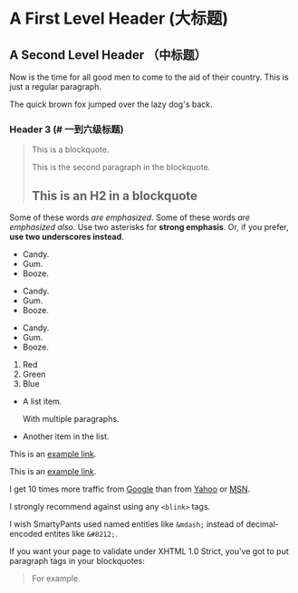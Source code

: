 A First Level Header (大标题)
====================
A Second Level Header （中标题）
---------------------

Now is the time for all good men to come to
the aid of their country. This is just a
regular paragraph.

The quick brown fox jumped over the lazy
dog's back.
### Header 3  (# 一到六级标题)

> This is a blockquote.
>
> This is the second paragraph in the blockquote.
>
> ## This is an H2 in a blockquote

Some of these words *are emphasized*.
Some of these words _are emphasized also_.
Use two asterisks for **strong emphasis**.
Or, if you prefer, __use two underscores instead__.

* Candy.
* Gum.
* Booze.

+ Candy.
+ Gum.
+ Booze.

- Candy.
- Gum.
- Booze.

1. Red
2. Green
3. Blue

* A list item.

    With multiple paragraphs.

* Another item in the list.

This is an [example link](http://example.com/).

This is an [example link](http://example.com/ "With a Title").

I get 10 times more traffic from [Google][1] than from
[Yahoo][2] or [MSN][3].

[1]: http://google.com/ "Google"
[2]: http://search.yahoo.com/ "Yahoo Search"
[3]: http://search.msn.com/ "MSN Search"

I strongly recommend against using any `<blink>` tags.

I wish SmartyPants used named entities like `&mdash;`
instead of decimal-encoded entites like `&#8212;`.

If you want your page to validate under XHTML 1.0 Strict,
you've got to put paragraph tags in your blockquotes:

<blockquote>
<p>For example.</p>
</blockquote>
